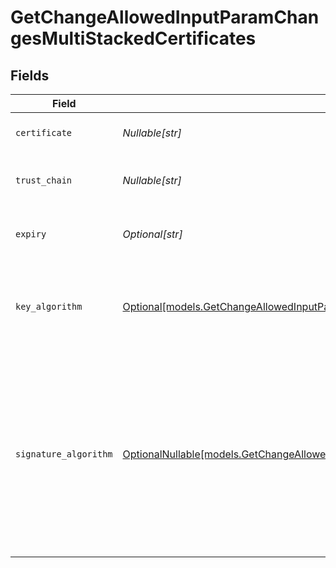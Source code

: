 # GetChangeAllowedInputParamChangesMultiStackedCertificates


## Fields

| Field                                                                                                                                                                                                                                                        | Type                                                                                                                                                                                                                                                         | Required                                                                                                                                                                                                                                                     | Description                                                                                                                                                                                                                                                  |
| ------------------------------------------------------------------------------------------------------------------------------------------------------------------------------------------------------------------------------------------------------------ | ------------------------------------------------------------------------------------------------------------------------------------------------------------------------------------------------------------------------------------------------------------ | ------------------------------------------------------------------------------------------------------------------------------------------------------------------------------------------------------------------------------------------------------------ | ------------------------------------------------------------------------------------------------------------------------------------------------------------------------------------------------------------------------------------------------------------ |
| `certificate`                                                                                                                                                                                                                                                | *Nullable[str]*                                                                                                                                                                                                                                              | :heavy_check_mark:                                                                                                                                                                                                                                           | The certificate text.                                                                                                                                                                                                                                        |
| `trust_chain`                                                                                                                                                                                                                                                | *Nullable[str]*                                                                                                                                                                                                                                              | :heavy_check_mark:                                                                                                                                                                                                                                           | The trust chain for the certificate.                                                                                                                                                                                                                         |
| `expiry`                                                                                                                                                                                                                                                     | *Optional[str]*                                                                                                                                                                                                                                              | :heavy_minus_sign:                                                                                                                                                                                                                                           | The expiration date for the certificate.                                                                                                                                                                                                                     |
| `key_algorithm`                                                                                                                                                                                                                                              | [Optional[models.GetChangeAllowedInputParamChangesResponseKeyAlgorithm]](../models/getchangeallowedinputparamchangesresponsekeyalgorithm.md)                                                                                                                 | :heavy_minus_sign:                                                                                                                                                                                                                                           | The key algorithm of the certificate. This is either `ECDSA` or `RSA`.                                                                                                                                                                                       |
| `signature_algorithm`                                                                                                                                                                                                                                        | [OptionalNullable[models.GetChangeAllowedInputParamChangesResponse200ApplicationVndAkamaiCpsDeploymentV8PlusJSONSignatureAlgorithm]](../models/getchangeallowedinputparamchangesresponse200applicationvndakamaicpsdeploymentv8plusjsonsignaturealgorithm.md) | :heavy_minus_sign:                                                                                                                                                                                                                                           | Indicates the SHA (Secure Hash Algorithm) function. You can use either `SHA-1` for a 160-bit (20-byte) hash or `SHA-256` for a 256-bit (32-byte) hash.                                                                                                       |